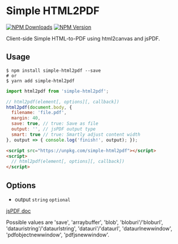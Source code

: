 # Simple HTML2PDF
[![NPM Downloads](https://img.shields.io/npm/dm/simple-html2pdf.svg)](https://www.npmjs.org/package/simple-html2pdf)
[![NPM Version](https://img.shields.io/npm/v/simple-html2pdf.svg)](https://www.npmjs.org/package/simple-html2pdf)

Client-side Simple HTML-to-PDF using html2canvas and jsPDF.

## Usage
```shell
$ npm install simple-html2pdf --save
# or
$ yarn add simple-html2pdf
```

```js
import html2pdf from 'simple-html2pdf';

// html2pdf(element[, options][, callback])
html2pdf(document.body, {
  filename: 'file.pdf',
  margin: 40,
  save: true, // true: Save as file
  output: '', // jsPDF output type
  smart: true // true: Smartly adjust content width
}, output => { console.log('finish!', output); });
```

```html
<script src="https://unpkg.com/simple-html2pdf"></script>
<script>
  // html2pdf(element[, options][, callback])
</script>
```

## Options
- output `string` `optional`

[jsPDF doc](https://raw.githack.com/MrRio/jsPDF/master/docs/jsPDF.html#output)

Possible values are 'save', 'arraybuffer', 'blob', 'bloburi'/'bloburl', 'datauristring'/'dataurlstring', 'datauri'/'dataurl', 'dataurlnewwindow', 'pdfobjectnewwindow', 'pdfjsnewwindow'.
